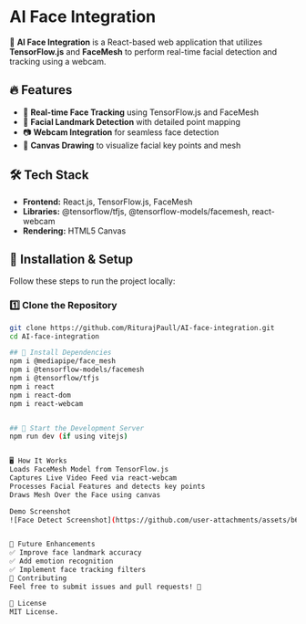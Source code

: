 # AI Face Integration  

🚀 **AI Face Integration** is a React-based web application that utilizes **TensorFlow.js** and **FaceMesh** to perform real-time facial detection and tracking using a webcam.  

## 🔥 Features  
- 🎥 **Real-time Face Tracking** using TensorFlow.js and FaceMesh  
- 🎯 **Facial Landmark Detection** with detailed point mapping  
- 📷 **Webcam Integration** for seamless face detection  
- 🎨 **Canvas Drawing** to visualize facial key points and mesh  

## 🛠️ Tech Stack  
- **Frontend:** React.js, TensorFlow.js, FaceMesh  
- **Libraries:** @tensorflow/tfjs, @tensorflow-models/facemesh, react-webcam  
- **Rendering:** HTML5 Canvas  

## 🚀 Installation & Setup  
Follow these steps to run the project locally:  

### 1️⃣ Clone the Repository  
```bash
git clone https://github.com/RiturajPaull/AI-face-integration.git
cd AI-face-integration

## 🚀 Install Dependencies
npm i @mediapipe/face_mesh
npm i @tensorflow-models/facemesh
npm i @tensorflow/tfjs
npm i react
npm i react-dom
npm i react-webcam


## 🚀 Start the Development Server
npm run dev (if using vitejs)


🖥️ How It Works
Loads FaceMesh Model from TensorFlow.js
Captures Live Video Feed via react-webcam
Processes Facial Features and detects key points
Draws Mesh Over the Face using canvas

Demo Screenshot
![Face Detect Screenshot](https://github.com/user-attachments/assets/b6721d91-2e5f-4fcd-8594-388124b7b742)


🤖 Future Enhancements
✅ Improve face landmark accuracy
✅ Add emotion recognition
✅ Implement face tracking filters
🤝 Contributing
Feel free to submit issues and pull requests! 🚀

📜 License
MIT License.

